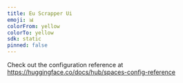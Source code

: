 ```yaml
---
title: Eu Scrapper Ui
emoji: 📊
colorFrom: yellow
colorTo: yellow
sdk: static
pinned: false
---
```


Check out the configuration reference at https://huggingface.co/docs/hub/spaces-config-reference
